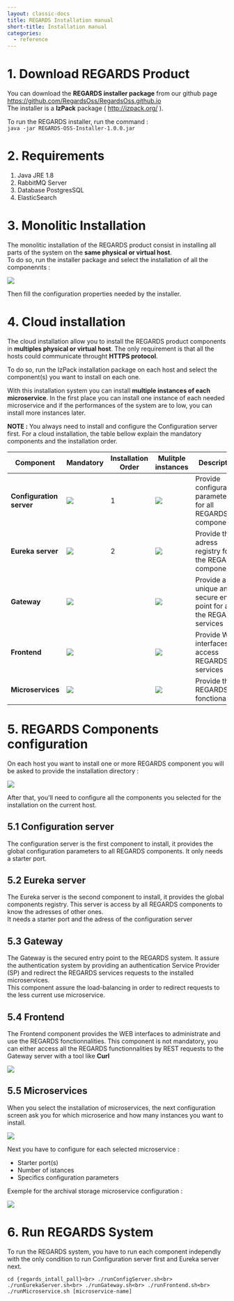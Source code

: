 ```yaml
---
layout: classic-docs
title: REGARDS Installation manual
short-title: Installation manual
categories:
  - reference
---
```


# 1\. Download REGARDS Product

You can download the **REGARDS installer package** from our github page <https://github.com/RegardsOss/RegardsOss.github.io><br>
The installer is a **IzPack** package ( <http://izpack.org/> ).

To run the REGARDS installer, run the command :<br>
`java -jar REGARDS-OSS-Installer-1.0.0.jar`

# 2\. Requirements

1. Java JRE 1.8
2. RabbitMQ Server
3. Database PostgresSQL
4. ElasticSearch

# 3\. Monolitic Installation

The monolitic installation of the REGARDS product consist in installing all parts of the system on the **same physical or virtual host**.<br>
To do so, run the installer package and select the installation of all the componennts :

![](./images/installation/full-install.png)

Then fill the configuration properties needed by the installer.

# 4\. Cloud installation

The cloud installation allow you to install the REGARDS product components in **multiples physical or virtual host**. The only requirement is that all the hosts could communicate throught **HTTPS protocol**.

To do so, run the IzPack installation package on each host and select the component(s) you want to install on each one.

With this installation system you can install **multiple instances of each microservice**. In the first place you can install one instance of each needed microservice and if the performances of the system are to low, you can install more instances later.

**NOTE :** You always need to install and configure the Configuration server first. For a cloud installation, the table bellow explain the mandatory components and the installation order.

Component                | Mandatory             | Installation Order | Mulitple instances    | Description
------------------------ | --------------------- | ------------------ | --------------------- | --------------------------------------------------------------------
**Configuration server** | ![](./images/ok.png)  | 1                  | ![](./images/nok.png) | Provide configuration parameters for all REGARDS components
**Eureka server**        | ![](./images/ok.png)  | 2                  | ![](./images/nok.png) | Provide the adress registry for all the REGARDS components
**Gateway**              | ![](./images/ok.png)  |                    | ![](./images/nok.png) | Provide a unique and secure entry point for all the REGARDS services
**Frontend**             | ![](./images/nok.png) |                    | ![](./images/nok.png) | Provide WEB interfaces to access REGARDS services
**Microservices**        | ![](./images/nok.png) |                    | ![](./images/ok.png)  | Provide the REGARDS fonctionalities

# 5\. REGARDS Components configuration

On each host you want to install one or more REGARDS component you will be asked to provide the installation directory :

![](./images/installation/select-directory.png)

After that, you'll need to configure all the components you selected for the installation on the current host.

## 5.1 Configuration server

The configuration server is the first component to install, it provides the global configuration parameters to all REGARDS components. It only needs a starter port.

## 5.2 Eureka server

The Eureka server is the second component to install, it provides the global components registry. This server is access by all REGARDS components to know the adresses of other ones.<br>
It needs a starter port and the adress of the configuration server

## 5.3 Gateway

The Gateway is the secured entry point to the REGARDS system. It assure the authentication system by providing an authentication Service Provider (SP) and redirect the REGARDS services requests to the installed microservices.<br>
This component assure the load-balancing in order to redirect requests to the less current use microservice.

## 5.4 Frontend

The Frontend component provides the WEB interfaces to administrate and use the REGARDS fonctionnalities. This component is not mandatory, you can either access all the REGARDS functionnalities by REST requests to the Gateway server with a tool like **Curl**

![](./images/installation/frontend.png)

## 5.5 Microservices

When you select the installation of microservices, the next configuration screen ask you for which microserice and how many instances you want to install.

![](./images/installation/microservices.png)

Next you have to configure for each selected microservice :

- Starter port(s)
- Number of istances
- Specifics configuration parameters

Exemple for the archival storage microservice configuration :

![](./images/installation/archival-storage.png)

# 6\. Run REGARDS System

To run the REGARDS system, you have to run each component independly with the only condition to run Configuration server first and Eureka server next.

`cd {regards_intall_pall}<br> ./runConfigServer.sh<br> ./runEurekaServer.sh<br> ./runGateway.sh<br> ./runFrontend.sh<br> ./runMicroservice.sh [microservice-name]`

